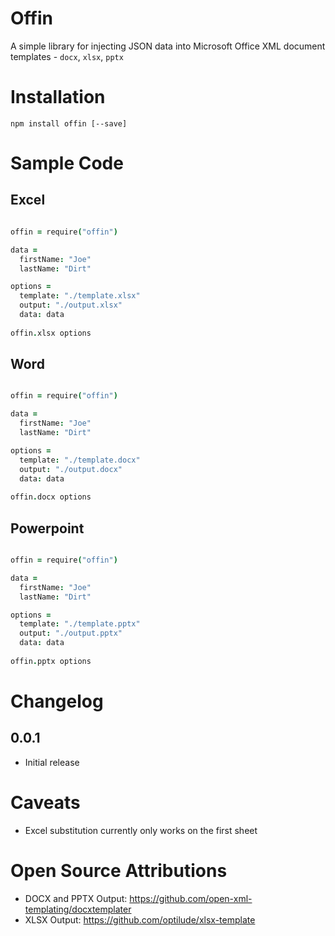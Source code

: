 # Offin

A simple library for injecting JSON data into Microsoft Office XML document templates - `docx`, `xlsx`, `pptx`



# Installation

`npm install offin [--save]`





# Sample Code

## Excel

```coffeescript

offin = require("offin")

data =
  firstName: "Joe"
  lastName: "Dirt"

options =
  template: "./template.xlsx"
  output: "./output.xlsx"
  data: data
  
offin.xlsx options 

```

## Word

```coffeescript

offin = require("offin")

data =
  firstName: "Joe"
  lastName: "Dirt"

options =
  template: "./template.docx"
  output: "./output.docx"
  data: data
  
offin.docx options 

```

## Powerpoint

```coffeescript

offin = require("offin")

data =
  firstName: "Joe"
  lastName: "Dirt"

options =
  template: "./template.pptx"
  output: "./output.pptx"
  data: data
  
offin.pptx options 

```




# Changelog



## 0.0.1

* Initial release


# Caveats

* Excel substitution currently only works on the first sheet



# Open Source Attributions

* DOCX and PPTX Output: https://github.com/open-xml-templating/docxtemplater
* XLSX Output: https://github.com/optilude/xlsx-template